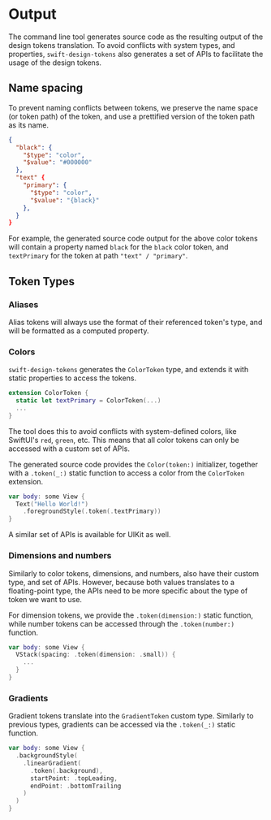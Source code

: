 #  Output

The command line tool generates source code as the resulting output of the design tokens translation. 
To avoid conflicts with system types, and properties, `swift-design-tokens` also generates a set of APIs to facilitate the usage of the design tokens.

## Name spacing

To prevent naming conflicts between tokens, we preserve the name space (or token path) of the token, and use a prettified version of the token path as its name.

```json
{
  "black": {
    "$type": "color",
    "$value": "#000000"
  },
  "text" {
    "primary": {
      "$type": "color",
      "$value": "{black}"
    },
  }
}
```

For example, the generated source code output for the above color tokens will contain a property named `black` for the `black` color token, and `textPrimary` for the token at path `"text" / "primary"`. 

## Token Types

### Aliases

Alias tokens will always use the format of their referenced token's type, and will be formatted as a computed property.

### Colors

`swift-design-tokens` generates the `ColorToken` type, and extends it with static properties to access the tokens. 

```swift
extension ColorToken {
  static let textPrimary = ColorToken(...)
  ...
}
```

The tool does this to avoid conflicts with system-defined colors, like SwiftUI's `red`, `green`, etc. 
This means that all color tokens can only be accessed with a custom set of APIs.

The generated source code provides the `Color(token:)` initializer, together with a `.token(_:)` static function to access a color from the `ColorToken` extension.

```swift
var body: some View {
  Text("Hello World!")
    .foregroundStyle(.token(.textPrimary))
}
```

A similar set of APIs is available for UIKit as well.

### Dimensions and numbers

Similarly to color tokens, dimensions, and numbers, also have their custom type, and set of APIs.
However, because both values translates to a floating-point type, the APIs need to be more specific about the type of token we want to use.

For dimension tokens, we provide the `.token(dimension:)` static function, while number tokens can be accessed through the `.token(number:)` function.

```swift
var body: some View {
  VStack(spacing: .token(dimension: .small)) {
    ...
  }
}
``` 

### Gradients

Gradient tokens translate into the `GradientToken` custom type. Similarly to previous types, gradients can be accessed via the `.token(_:)` static function.

```swift
var body: some View {
  .backgroundStyle(
    .linearGradient(
      .token(.background),
      startPoint: .topLeading,
      endPoint: .bottomTrailing
    )
  )
}
```

